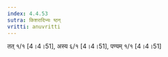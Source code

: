 ```yaml
---
index: 4.4.53
sutra: किशरादिभ्यः ष्ठन्
vritti: anuvritti
---
```


तत् १/१ [4।4।51], अस्य  ६/१ [4।4।51],  पण्यम्  १/१ [4।4।51]